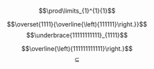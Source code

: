 $$\prod\limits_{1}^{1}{1}$$

$$\overset{1111}{\overline{\left){111111}\right.}}$$
$$\underbrace{11111111111}_{1111}$$

$$\overline{\left){111111111111}\right.}$$
$$
\subseteq
$$